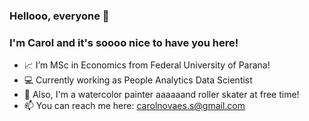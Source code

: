 ### Hellooo, everyone 👋

### I'm Carol and it's soooo nice to have you here!

- 📈 I’m MSc in Economics from Federal University of Parana!
- 💻 Currently working as People Analytics Data Scientist
- :art: Also, I'm a watercolor painter aaaaaand roller skater at free time! 
- 📫 You can reach me here: carolnovaes.s@gmail.com
